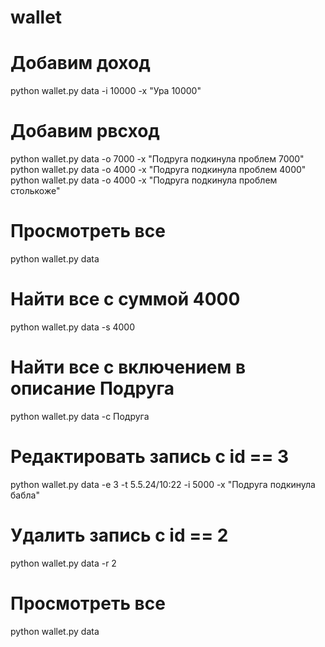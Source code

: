 # wallet

# Добавим доход
python wallet.py data -i 10000 -x "Ура 10000"
# Добавим рвсход
python wallet.py data -o 7000 -x "Подруга подкинула проблем 7000"
python wallet.py data -o 4000 -x "Подруга подкинула проблем 4000"
python wallet.py data -o 4000 -x "Подруга подкинула проблем столькоже"
# Просмотреть все
python wallet.py data 
# Найти все с суммой 4000
python wallet.py data -s 4000
# Найти все с включением в описание Подруга
python wallet.py data -c Подруга
# Редактировать запись с id == 3
python wallet.py data -e 3 -t 5.5.24/10:22 -i 5000 -x "Подруга подкинула бабла"
# Удалить запись c id == 2
python wallet.py data -r 2
# Просмотреть все
python wallet.py data 
